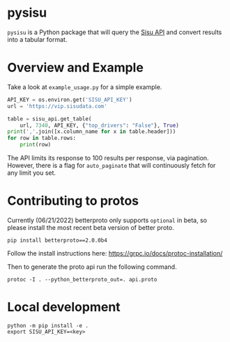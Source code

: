 # pysisu

`pysisu` is a Python package that will query the [Sisu API](https://docs.sisudata.com/docs/api/) and convert results into a tabular format.

# Overview and Example

Take a look at `example_usage.py` for a simple example.
```python
API_KEY = os.environ.get('SISU_API_KEY')
url = 'https://vip.sisudata.com'

table = sisu_api.get_table(
    url, 7340, API_KEY, {"top_drivers": "False"}, True)
print(','.join([x.column_name for x in table.header]))
for row in table.rows:
    print(row)
```

The API limits its response to 100 results per response, via pagination. However, there is a flag for `auto_paginate` that will continuously fetch for any limit you set.

# Contributing to protos

Currently (06/21/2022) betterproto only supports `optional` in beta, so please install the most recent beta version of better proto.
```
pip install betterproto==2.0.0b4
```

Follow the install instructions here:
https://grpc.io/docs/protoc-installation/

Then to generate the proto api run the following command.
```
protoc -I . --python_betterproto_out=. api.proto
```

# Local development

```
python -m pip install -e .
export SISU_API_KEY=<key>
```
